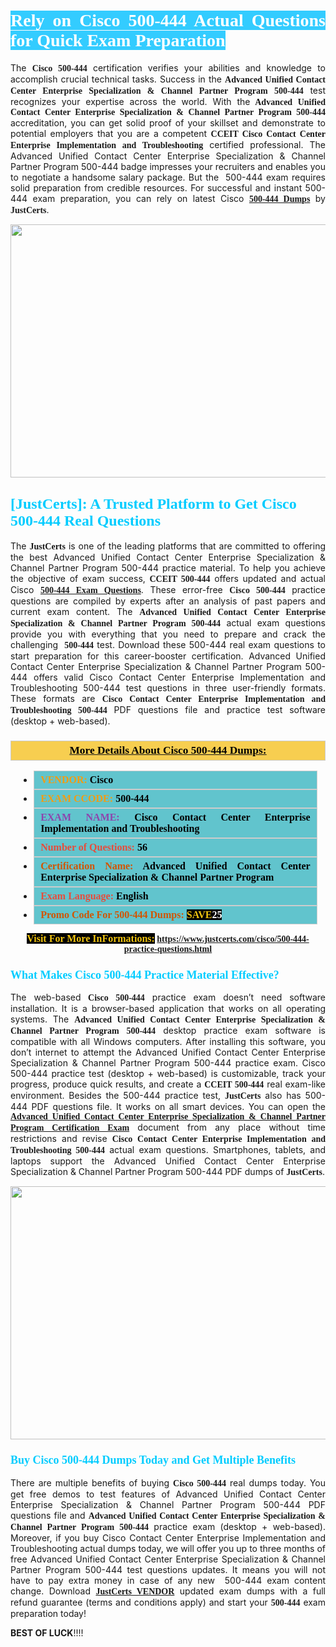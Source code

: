 <h1 style="text-align: justify;"><span style="color:#ffffff;"><span style="font-family:Georgia,serif;"><strong><span style="background-color:#33ccff;">Rely on Cisco 500-444 Actual Questions for Quick Exam Preparation </span></strong></span></span></h1>

<p style="text-align: justify;">The <span style="font-family:Georgia,serif;"><strong>Cisco 500-444</strong></span> certification verifies your abilities and knowledge to accomplish crucial technical tasks. Success in the <span style="font-family:Georgia,serif;"><strong>Advanced Unified Contact Center Enterprise Specialization & Channel Partner Program 500-444</strong></span> test recognizes your expertise across the world. With the<span style="font-family:Georgia,serif;"><strong> Advanced Unified Contact Center Enterprise Specialization & Channel Partner Program 500-444</strong></span> accreditation, you can get solid proof of your skillset and demonstrate to potential employers that you are a competent <span style="font-family:Georgia,serif;"><strong>CCEIT Cisco Contact Center Enterprise Implementation and Troubleshooting</strong></span> certified professional. The Advanced Unified Contact Center Enterprise Specialization & Channel Partner Program 500-444 badge impresses your recruiters and enables you to negotiate a handsome salary package. But the  500-444 exam requires solid preparation from credible resources. For successful and instant 500-444 exam preparation, you can rely on latest Cisco <a href="https://www.justcerts.com/cisco/500-444-practice-questions.html"><strong><span style="font-family:Georgia,serif;">500-444 Dumps</span></strong></a> by <span style="font-size:14px;"><span style="font-family:Georgia,serif;"><strong>JustCerts</strong></span></span>.</p>

<p style="text-align: center;"><a href="https://www.justcerts.com/cisco/500-444-practice-questions.html"><img alt="" src="https://i.imgur.com/JNYhfyb.jpg" style="width: 720px; height: 405px;" /></a></p>

<h2 style="margin-right:0in; margin-left:0in"><span style="color:#00ccff;"><span style="font-family:Georgia,serif;"><strong><span style="font-size:18pt">[JustCerts]: A Trusted Platform to Get Cisco 500-444 Real Questions </span></strong></span></span></h2>

<p style="text-align: justify;">The <span style="font-size:14px;"><span style="font-family:Georgia,serif;"><strong>JustCerts</strong></span></span> is one of the leading platforms that are committed to offering the best Advanced Unified Contact Center Enterprise Specialization & Channel Partner Program 500-444 practice material. To help you achieve the objective of exam success, <span style="font-family:Georgia,serif;"><strong>CCEIT 500-444</strong></span> offers updated and actual Cisco <span style="font-family:Georgia,serif;"><strong><a href="https://www.justcerts.com/cisco/500-444-practice-questions.html">500-444 Exam Questions</a></strong></span>. These error-free <span style="font-family:Georgia,serif;"><strong>Cisco 500-444</strong></span> practice questions are compiled by experts after an analysis of past papers and current exam content. The <span style="font-family:Georgia,serif;"><strong>Advanced Unified Contact Center Enterprise Specialization & Channel Partner Program 500-444</strong></span> actual exam questions provide you with everything that you need to prepare and crack the challenging <span style="font-family:Georgia,serif;"><strong> 500-444</strong></span> test. Download these 500-444 real exam questions to start preparation for this career-booster certification. Advanced Unified Contact Center Enterprise Specialization & Channel Partner Program 500-444 offers valid Cisco Contact Center Enterprise Implementation and Troubleshooting 500-444 test questions in three user-friendly formats. These formats are <span style="font-family:Georgia,serif;"><strong>Cisco Contact Center Enterprise Implementation and Troubleshooting 500-444</strong></span> PDF questions file and practice test software (desktop + web-based).</p>

<h3 style="background: #f7ce50; border: 1px solid rgb(204, 204, 204); padding: 5px 10px; text-align: center;"><span style="font-family:Georgia,serif;"><u><u><span style="color:#000000;"><span style="font-size:11pt"><span style="line-height:normal"><b><span style="font-size:13.0pt"><span cambria="">More Details About Cisco 500-444 Dumps:</span></span></b></span></span></span></u></u></span></h3>

<ul>
	<li style="margin:0cm 10pt">
	<div style="background:#61c4cd; border: 1px solid rgb(204, 204, 204); padding: 5px 10px; text-align: justify;"><span style="font-family:Georgia,serif;"><span style="font-size:11pt"><span style="line-height:normal"><b><span style="font-size:12.0pt"><span new="" roman="" times=""><span style="color:#f39c12;">VENDOR:</span> <span style="color:#000000;">Cisco</span></span></span></b></span></span></span></div>
	</li>
	<li style="margin:0cm 10pt">
	<div style="background: #61c4cd; border: 1px solid rgb(204, 204, 204); padding: 5px 10px; text-align: justify;"><span style="font-family:Georgia,serif;"><span style="font-size:11pt"><span style="line-height:normal"><b><span style="font-size:12.0pt"><span new="" roman="" times=""><span style="color:#f39c12;">EXAM CCODE:</span> <span style="color:#000000;">500-444</span></span></span></b></span></span></span></div>
	</li>
	<li style="margin:0cm 10pt">
	<div style="background: #61c4cd; border: 1px solid rgb(204, 204, 204); padding: 5px 10px; text-align: justify;"><span style="font-family:Georgia,serif;"><span style="font-size:11pt"><span style="line-height:normal"><b><span style="font-size:12.0pt"><span new="" roman="" times=""><span style="color:#8e44ad;">EXAM NAME:</span> <span style="color:#000000;">Cisco Contact Center Enterprise Implementation and Troubleshooting</span></span></span></b></span></span></span></div>
	</li>
	<li style="margin:0cm 10pt">
	<div style="background: #61c4cd; border: 1px solid rgb(204, 204, 204); padding: 5px 10px;"><span style="font-family:Georgia,serif;"><span style="font-size:11pt"><span style="line-height:normal"><b><span style="font-size:12.0pt"><span new="" roman="" times=""><span style="color:#e74c3c;">Number of Questions:</span><span style="color:#000000;"><span style="color:#f1c40f;"> </span>56</span></span></span></b></span></span></span></div>
	</li>
	<li style="margin:0cm 10pt">
	<div style="background: #61c4cd; border: 1px solid rgb(204, 204, 204); padding: 5px 10px; text-align: justify;"><span style="font-family:Georgia,serif;"><span style="font-size:11pt"><span style="line-height:normal"><b><span style="font-size:12.0pt"><span new="" roman="" times=""><span style="color:#d35400;">Certification Name:</span><span style="color:#000000;"> Advanced Unified Contact Center Enterprise Specialization & Channel Partner Program</span></span></span></b></span></span></span></div>
	</li>
	<li style="margin:0cm 10pt">
	<div style="background: #61c4cd; border: 1px solid rgb(204, 204, 204); padding: 5px 10px; text-align: justify;"><span style="font-family:Georgia,serif;"><span style="font-size:11pt"><span style="line-height:normal"><b><span style="font-size:12.0pt"><span new="" roman="" times=""><span style="color:#e74c3c;">Exam Language:</span> <span style="color:#000000;">English</span></span></span></b></span></span></span></div>
	</li>
	<li style="margin:0cm 10pt">
	<div style="background: #61c4cd; border: 1px solid rgb(204, 204, 204); padding: 5px 10px;"><span style="font-family:Georgia,serif;"><span style="font-size:11pt"><span style="line-height:normal"><b><span style="font-size:12.0pt"><span new="" roman="" times=""><span style="color:#d35400;">Promo Code For 500-444 Dumps:</span><span style="color:#f1c40f;"> <span style="background-color:#000000;">SAVE</span></span><span style="color:#ffffff;"><span style="background-color:#000000;">25</span></span></span></span></b></span></span></span></div>
	</li>
</ul>

<p style="text-align: center;"><span style="font-family:Georgia,serif;"><strong><span style="font-size:16px;"><span style="color:#f1c40f;"><span style="background-color:#000000;">Visit For More InFormations:</span></span></span> <a href="https://www.justcerts.com/cisco/500-444-practice-questions.html">https://www.justcerts.com/cisco/500-444-practice-questions.html</a></strong></span></p>

<h3 style="margin-right:0in; margin-left:0in"><span style="color:#00ccff;"><span style="font-family:Georgia,serif;"><strong><span style="font-size:13.5pt">What Makes Cisco 500-444 Practice Material Effective?</span></strong></span></span></h3>

<p style="text-align: justify;">The web-based<span style="font-family:Georgia,serif;"><strong> Cisco 500-444</strong></span> practice exam doesn’t need software installation. It is a browser-based application that works on all operating systems. The <span style="font-family:Georgia,serif;"><strong>Advanced Unified Contact Center Enterprise Specialization & Channel Partner Program 500-444</strong></span> desktop practice exam software is compatible with all Windows computers. After installing this software, you don’t internet to attempt the Advanced Unified Contact Center Enterprise Specialization & Channel Partner Program 500-444 practice exam. Cisco 500-444 practice test (desktop + web-based) is customizable, track your progress, produce quick results, and create a <span style="font-family:Georgia,serif;"><strong>CCEIT 500-444</strong></span> real exam-like environment. Besides the 500-444 practice test, <span style="font-size:14px;"><span style="font-family:Georgia,serif;"><strong>JustCerts</strong></span></span> also has 500-444 PDF questions file. It works on all smart devices. You can open the <a href="https://www.justcerts.com/cisco/advanced-unified-contact-center-enterprise-specialization-certification-exams.html"><span style="font-family:Georgia,serif;"><strong>Advanced Unified Contact Center Enterprise Specialization & Channel Partner Program Certification Exam</strong></span></a> document from any place without time restrictions and revise <span style="font-family:Georgia,serif;"><strong>Cisco Contact Center Enterprise Implementation and Troubleshooting 500-444</strong></span> actual exam questions. Smartphones, tablets, and laptops support the Advanced Unified Contact Center Enterprise Specialization & Channel Partner Program 500-444 PDF dumps of <span style="font-size:14px;"><span style="font-family:Georgia,serif;"><strong>JustCerts</strong></span></span>.</p>

<p style="text-align: center;"><a href="https://www.justcerts.com/cisco/500-444-practice-questions.html"><img alt="" src="https://i.imgur.com/FssxWlc.jpg" style="width: 720px; height: 405px;" /></a></p>

<h3 style="margin-right:0in; margin-left:0in"><span style="color:#00ccff;"><span style="font-family:Georgia,serif;"><strong><span style="font-size:13.5pt">Buy Cisco 500-444 Dumps Today and Get Multiple Benefits</span></strong></span></span></h3>

<p style="text-align: justify;">There are multiple benefits of buying <span style="font-family:Georgia,serif;"><strong>Cisco 500-444</strong></span> real dumps today. You get free demos to test features of Advanced Unified Contact Center Enterprise Specialization & Channel Partner Program 500-444 PDF questions file and <span style="font-family:Georgia,serif;"><strong>Advanced Unified Contact Center Enterprise Specialization & Channel Partner Program 500-444</strong></span> practice exam (desktop + web-based). Moreover, if you buy Cisco Contact Center Enterprise Implementation and Troubleshooting actual dumps today, we will offer you up to three months of free Advanced Unified Contact Center Enterprise Specialization & Channel Partner Program 500-444 test questions updates. It means you will not have to pay extra money in case of any new  500-444 exam content change. Download <a href="https://www.justcerts.com/cisco-certification-exams.html"><span style="font-family:Georgia,serif;"><strong>JustCerts VENDOR</strong></span></a> updated exam dumps with a full refund guarantee (terms and conditions apply) and start your <span style="font-family:Georgia,serif;"><strong> 500-444</strong></span> exam preparation today!</p>

<p><span style="font-size:14px;"><strong>BEST OF LUCK</strong>!!!!</span></p>
